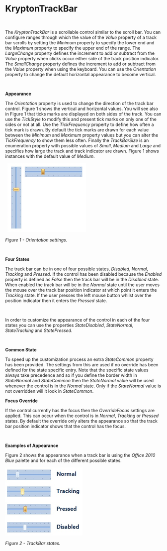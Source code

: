 # KryptonTrackBar

 

The *KryptonTrackBar* is a scrollable control similar to the scroll bar. You can
configure ranges through which the value of the *Value* property of a track bar
scrolls by setting the *Minimum* property to specify the lower end and the
*Maximum* property to specify the upper end of the range. The *LargeChange*
property defines the increment to add or subtract from the *Value* property when
clicks occur either side of the track position indicator. The *SmallChange*
property defines the increment to add or subtract from the *Value* property when
using the keyboard. You can use the *Orientation* property to change the default
horizontal appearance to become vertical.

 

**Appearance** 

The *Orientation* property is used to change the direction of the track bar
control. Figure 1 shows the vertical and horizontal values. You will see also in
Figure 1 that ticks marks are displayed on both sides of the track. You can use
the *TickStyle* to modify this and present tick marks on only one of the sides
or not at all. Use the *TickFrequency* property to define how often a tick mark
is drawn. By default the tick marks are drawn for each value between the
*Minimum* and *Maximum* property values but you can alter the *TickFrequency* to
show them less often. Finally the *TrackBarSize* is an enumeration property with
possible values of *Small*, *Medium* and *Large* and specifies how large the
track and track indicator are drawn. Figure 1 shows instances with the default
value of *Medium*.

 
![](Images/KryptonTrackBarOrientation.jpg)

*Figure 1 - Orientation settings.*  


 

**Four States**

The track bar can be in one of four possible states, *Disabled*, *Normal*,
*Tracking* and *Pressed*. If the control has been disabled because the *Enabled*
property is defined as *False* then the track bar will be in the *Disabled*
state. When enabled the track bar will be in the *Normal* state until the user
moves the mouse over the track bar position indicator at which point it enters
the *Tracking* state. If the user presses the left mouse button whilst over the
position indicator then it enters the *Pressed* state.

 

In order to customize the appearance of the control in each of the four states
you can use the properties *StateDisabled*, *StateNormal*, *StateTracking* and
*StatePressed*.

 

**Common State** 

To speed up the customization process an extra *StateCommon* property has been
provided. The settings from this are used if no override has been defined for
the state specific entry. Note that the specific state values always take
precedence and so if you define the border width in *StateNormal* and
*StateCommon* then the *StateNormal* value will be used whenever the control is
in the *Normal* state. Only if the *StateNormal* value is not overridden will it
look in *StateCommon*.

**Focus Override** 

If the control currently has the focus then the *OverrideFocus* settings are
applied. This can occur when the control is in *Normal*, *Tracking* or *Pressed*
states. By default the override only alters the appearance so that the track bar
position indicator shows that the control has the focus.

 

**Examples of Appearance** 

Figure 2 shows the appearance when a track bar is using the *Office 2010 Blue*
palette and for each of the different possible states.

![](Images/KryptonTrackBarStates.jpg)

*Figure 2 - TrackBar states.*
